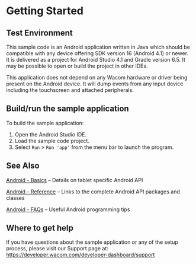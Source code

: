# Getting Started

## Test Environment
This sample code is an Android application written in Java which should be compatible with any device offering SDK version 16 (Android 4.1) or newer. It is delivered as a project for Android Studio 4.1 and Gradle version 6.5. It may be possible to open or build the project in other IDEs.

This application does not depend on any Wacom hardware or driver being present on the Android device. It will dump events from any input device including the touchscreen and attached peripherals.

## Build/run the sample application
To build the sample application:

1. Open the Android Studio IDE.
2. Load the sample code project.
3. Select ```Run``` > ```Run 'app'```	 from the menu bar to launch the program.

## See Also

[Android - Basics](https://developer-docs.wacom.com/intuos-cintiq-business-tablets/docs/android-basics) – Details on tablet specific Android API

[Android - Reference](https://developer-docs.wacom.com/intuos-cintiq-business-tablets/docs/android-reference) – Links to the complete Android API packages and classes

[Android - FAQs](https://developer-docs.wacom.com/intuos-cintiq-business-tablets/docs/android-faqs) – Useful Android programming tips  

## Where to get help
If you have questions about the sample application or any of the setup process, please visit our Support page at: https://developer.wacom.com/developer-dashboard/support
